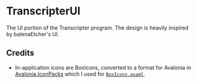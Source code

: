 # TranscripterUI

The UI portion of the Transcripter program. The design is heavily inspired by balenaEtcher's UI.

## Credits

- In-application icons are BoxIcons, converted to a format for Avalonia in
  [Avalonia.IconPacks](https://github.com/ahopper/Avalonia.IconPacks) which I used for [`BoxIcons.axaml`](./BoxIcons.axaml).